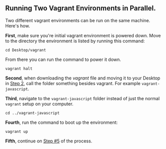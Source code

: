 ## Running Two Vagrant Environments in Parallel.

Two different vagrant environments can be run on the same machine.  Here's how.  

**First**, make sure you're initial vagrant environment is powered down.  Move to the directory the environment is listed by running this command:

```
cd Desktop/vagrant
```

From there you can run the command to power it down.

```
vagrant halt
```

**Second**, when downloading the _vagrant_ file and moving it to your Desktop in [Step 2](https://github.com/FirehoseProject/firehose-vagrant/blob/master/windows.md#step-2--get-the-files-for-your-development-environment), call the folder something besides vagrant.  For example `vagrant-javascript`.

**Third**, navigate to the `vagrant-javascript` folder instead of just the normal `vagrant` setup on your computer.

```
cd ../vagrant-javascript
```

**Fourth**, run the command to boot up the environment:

```
vagrant up
```

**Fifth**, continue on [Step #5](https://github.com/FirehoseProject/firehose-vagrant/blob/master/windows.md#step-5-log-into-your-dev-environment) of the process.